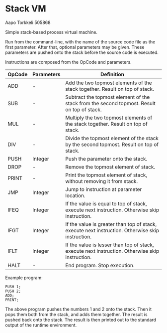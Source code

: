 # Stack VM

Aapo Torkkeli 505868

Simple stack-based process virtual machine.

Run from the command-line, with the name of the source code file as the first parameter.
After that, optional parameters may be given. These parameters are pushed onto the stack before the source code is executed.

Instructions are composed from the OpCode and parameters.

| OpCode     | Parameters    | Definition |
| ---------- | ------------- | ---------- |
| ADD | - | Add the two topmost elements of the stack together. Result on top of stack. |
| SUB | - | Subtract the topmost element of the stack from the second topmost. Result on top of stack. |
| MUL | - | Multiply the two topmost elements of the stack together. Result on top of stack. |
| DIV | - | Divide the topmost element of the stack by the second topmost. Result on top of stack. |
| PUSH | Integer | Push the parameter onto the stack. |
| DROP | - | Remove the topmost element of stack. |
| PRINT | - | Print the topmost element of stack, without removing it from stack. |
| JMP | Integer | Jump to instruction at parameter location. |
| IFEQ | Integer | If the value is equal to top of stack, execute next instruction. Otherwise skip instruction. |
| IFGT | Integer | If the value is greater than top of stack, execute next instruction. Otherwise skip instruction. |
| IFLT | Integer | If the value is lesser than top of stack, execute next instruction. Otherwise skip instruction. |
| HALT | - | End program. Stop execution. |

Example program:
```
PUSH 1;
PUSH 2;
ADD;
PRINT;
```
The above program pushes the numbers 1 and 2 onto the stack. Then it pops them both from the stack, and adds them together. The result is pushed back onto the stack. The result is then printed out to the standard output of the runtime environment.